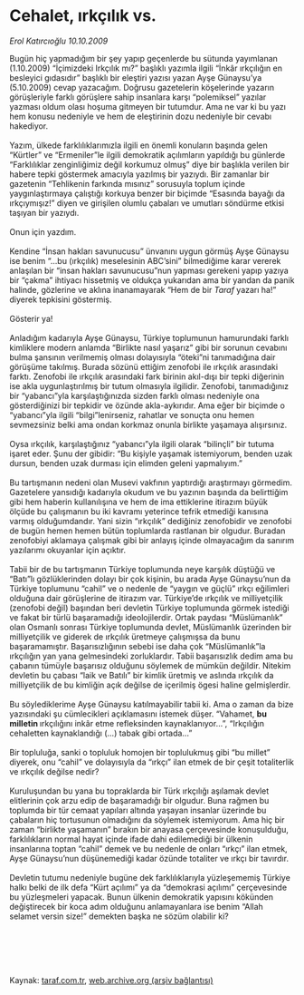 # Cehalet, ırkçılık vs.

*Erol Katırcıoğlu 10.10.2009*

<div class="taraf_structure_2col_1zq">
<div class="margen_n">



 <p>Bugün hiç yapmadığım bir şey yapıp geçenlerde bu sütunda yayımlanan (1.10.2009) “İçimizdeki Irkçılık mı?” başlıklı yazımla ilgili “İnkâr ırkçılığın en besleyici gıdasıdır” başlıklı bir eleştiri yazısı yazan Ayşe Günaysu’ya (5.10.2009) cevap yazacağım. Doğrusu gazetelerin köşelerinde yazarın görüşleriyle farklı görüşlere sahip insanlara karşı “polemiksel” yazılar yazması oldum olası hoşuma gitmeyen bir tutumdur. Ama ne var ki bu yazı hem konusu nedeniyle ve hem de eleştirinin dozu nedeniyle bir cevabı hakediyor. <br/><br/>Yazım, ülkede farklılıklarımızla ilgili en önemli konuların başında gelen “Kürtler” ve “Ermeniler”le ilgili demokratik açılımların yapıldığı bu günlerde “Farklılıklar zenginliğimiz değil korkumuz olmuş” diye bir başlıkla verilen bir habere tepki göstermek amacıyla yazılmış bir yazıydı. Bir zamanlar bir gazetenin “Tehlikenin farkında mısınız” sorusuyla toplum içinde yaygınlaştırmaya çalıştığı korkuya benzer bir biçimde “Esasında bayağı da ırkçıymışız!” diyen ve girişilen olumlu çabaları ve umutları söndürme etkisi taşıyan bir yazıydı. <br/><br/>Onun için yazdım. <br/><br/>Kendine “İnsan hakları savunucusu” ünvanını uygun görmüş Ayşe Günaysu ise benim “...bu (ırkçılık) meselesinin ABC’sini” bilmediğime karar vererek anlaşılan bir “insan hakları savunucusu”nun yapması gerekeni yapıp yazıya bir “çakma” ihtiyacı hissetmiş ve oldukça yukarıdan ama bir yandan da panik halinde, gözlerine ve aklına inanamayarak “Hem de bir <i>Taraf</i> yazarı ha!” diyerek tepkisini göstermiş. <br/><br/>Gösterir ya! <br/><br/>Anladığım kadarıyla Ayşe Günaysu, Türkiye toplumunun hamurundaki farklı kimliklere modern anlamda “Birlikte nasıl yaşarız” gibi bir sorunun cevabını bulma şansının verilmemiş olması dolayısıyla “öteki”ni tanımadığına dair görüşüme takılmış. Burada sözünü ettiğim zenofobi ile ırkçılık arasındaki farktı. Zenofobi ile ırkçılık arasındaki fark birinin akıl-dışı bir tepki diğerinin ise akla uygunlaştırılmış bir tutum olmasıyla ilgilidir. Zenofobi, tanımadığınız bir “yabancı”yla karşılaştığınızda sizden farklı olması nedeniyle ona gösterdiğinizi bir tepkidir ve özünde akla-aykırıdır. Ama eğer bir biçimde o “yabancı”yla ilgili “bilgi”lenirseniz, rahatlar ve sonuçta onu hemen sevmezsiniz belki ama ondan korkmaz onunla birlikte yaşamaya alışırsınız. <br/><br/>Oysa ırkçılık, karşılaştığınız “yabancı”yla ilgili olarak “bilinçli” bir tutuma işaret eder. Şunu der gibidir: “Bu kişiyle yaşamak istemiyorum, benden uzak dursun, benden uzak durması için elimden geleni yapmalıyım.” <br/><br/>Bu tartışmanın nedeni olan Musevi vakfının yaptırdığı araştırmayı görmedim. Gazetelere yansıdığı kadarıyla okudum ve bu yazının başında da belirttiğim gibi hem haberin kullanılışına ve hem de ima ettiklerine itirazım büyük ölçüde bu çalışmanın bu iki kavramı yeterince tefrik etmediği kanısına varmış olduğumdandır. Yani sizin “ırkçılık” dediğiniz zenofobidir ve zenofobi de bugün hemen hemen bütün toplumlarda rastlanan bir olgudur. Buradan zenofobiyi aklamaya çalışmak gibi bir anlayış içinde olmayacağım da sanırım yazılarımı okuyanlar için açıktır. <br/><br/>Tabii bir de bu tartışmanın Türkiye toplumunda neye karşılık düştüğü ve “Batı”lı gözlüklerinden dolayı bir çok kişinin, bu arada Ayşe Günaysu’nun da Türkiye toplumunu “cahil” ve o nedenle de “yaygın ve güçlü” ırkçı eğilimleri olduğuna dair görüşlerine de itirazım var. Türkiye’de ırkçılık ve milliyetçilik (zenofobi değil) başından beri devletin Türkiye toplumunda görmek istediği ve fakat bir türlü başaramadığı ideolojilerdir. Ortak paydası “Müslümanlık” olan Osmanlı sonrası Türkiye toplumunda devlet, Müslümanlık üzerinden bir milliyetçilik ve giderek de ırkçılık üretmeye çalışmışsa da bunu başaramamıştır. Başarısızlığının sebebi ise daha çok “Müslümanlık”la ırkçılığın yan yana gelmesindeki zorluklardır. Tabii başarısızlık dedim ama bu çabanın tümüyle başarısız olduğunu söylemek de mümkün değildir. Nitekim devletin bu çabası “laik ve Batılı” bir kimlik üretmiş ve aslında ırkçılık da milliyetçilik de bu kimliğin açık değilse de içerilmiş ögesi haline gelmişlerdir. <br/><br/>Bu söylediklerime Ayşe Günaysu katılmayabilir tabii ki. Ama o zaman da bize yazısındaki şu cümlecikleri açıklamasını istemek düşer. “Vahamet, <b>bu milletin </b>ırkçılığını inkâr etme refleksinden kaynaklanıyor...”, “Irkçılığın cehaletten kaynaklandığı (...) tabak gibi ortada...” <br/><br/>Bir topluluğa, sanki o topluluk homojen bir toplulukmuş gibi “bu millet” diyerek, onu “cahil” ve dolayısıyla da “ırkçı” ilan etmek de bir çeşit totaliterlik ve ırkçılık değilse nedir? <br/><br/>Kuruluşundan bu yana bu topraklarda bir Türk ırkçılığı aşılamak devlet elitlerinin çok arzu edip de başaramadığı bir olgudur. Buna rağmen bu toplumda bir tür cemaat yapıları altında yaşayan insanlar üzerinde bu çabaların hiç tortusunun olmadığını da söylemek istemiyorum. Ama hiç bir zaman “birlikte yaşamanın” bırakın bir anayasa çerçevesinde konuşulduğu, farklılıkların normal hayat içinde ifade dahi edilemediği bir ülkenin insanlarına toptan “cahil” demek ve bu nedenle de onları “ırkçı” ilan etmek, Ayşe Günaysu’nun düşünemediği kadar özünde totaliter ve ırkçı bir tavırdır. <br/><br/>Devletin tutumu nedeniyle bugüne dek farklılıklarıyla yüzleşememiş Türkiye halkı belki de ilk defa “Kürt açılımı” ya da “demokrasi açılımı” çerçevesinde bu yüzleşmeleri yapacak. Bunun ülkenin demokratik yapısını kökünden değiştirecek bir koca adım olduğunu anlamayanlara ise benim “Allah selamet versin size!” demekten başka ne sözüm olabilir ki?</p>
<br/>
<br/>
<br/>



<br/>


<div id="taraf_not">
</div>

</div>


</div>

Kaynak: [taraf.com.tr](http://taraf.com.tr:80/makale/7854.htm), [web.archive.org (arşiv bağlantısı)](http://web.archive.org/web/20091218190106/http://taraf.com.tr:80/makale/7854.htm)
